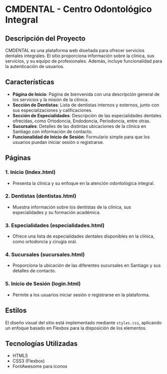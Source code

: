 # CMDENTAL - Centro Odontológico Integral

## Descripción del Proyecto

CMDENTAL es una plataforma web diseñada para ofrecer servicios dentales integrales. El sitio proporciona información sobre la clínica, sus servicios, y su equipo de profesionales. Además, incluye funcionalidad para la autenticación de usuarios.

## Características

- **Página de Inicio**: Página de bienvenida con una descripción general de los servicios y la misión de la clínica.
- **Sección de Dentistas**: Lista de dentistas internos y externos, junto con sus especializaciones y calificaciones.
- **Sección de Especialidades**: Descripción de las especialidades dentales ofrecidas, como Ortodoncia, Endodoncia, Periodoncia, entre otras.
- **Sucursales**: Detalles de las distintas ubicaciones de la clínica en Santiago con información de contacto.
- **Funcionalidad de Inicio de Sesión**: Formulario simple para que los usuarios puedan iniciar sesión o registrarse.

## Páginas

### 1. **Inicio (Index.html)**
- Presenta la clínica y su enfoque en la atención odontológica integral.

### 2. **Dentistas (dentistas.html)**
- Muestra información sobre los dentistas de la clínica, sus especialidades y su formación académica.

### 3. **Especialidades (especialidades.html)**
- Ofrece una lista de especialidades dentales disponibles en la clínica, como ortodoncia y cirugía oral.

### 4. **Sucursales (sucursales.html)**
- Proporciona la ubicación de las diferentes sucursales en Santiago y sus detalles de contacto.

### 5. **Inicio de Sesión (login.html)**
- Permite a los usuarios iniciar sesión o registrarse en la plataforma.

## Estilos

El diseño visual del sitio está implementado mediante `styles.css`, aplicando un enfoque basado en Flexbox para la disposición de los elementos.

## Tecnologías Utilizadas

- HTML5
- CSS3 (Flexbox)
- FontAwesome para iconos
